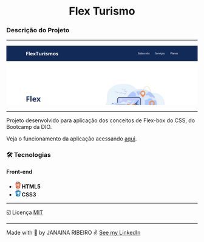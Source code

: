 <h1 align="center"> Flex Turismo </h1>

<h3>Descrição do Projeto</h3>
<hr>

![Site Flex Turismo](./assets/Projeto_Flexbox.gif)
<hr>
Projeto desenvolvido para aplicação dos conceitos de Flex-box do CSS, do Bootcamp da DIO.

 


Veja o funcionamento da aplicação acessando [aqui]().

 ### 🛠️ Tecnologias
  <h4>
    Front-end
  </h4>
  
  <ul>
    <li> <img src="./assets/html.png" alt="html5" height="18"> <strong> HTML5 </strong> </li>
    <li> <img src="./assets/css.png" alt="css3" height="18"> <strong> CSS3 </strong> </li>
  </ul>

---
☑️ Licença
[MIT](LICENSE)

---

 Made with 💜 by JANAINA RIBEIRO ✌️ [See my LinkedIn](https://www.linkedin.com/in/janaina-ribeiro-9624044b/)
